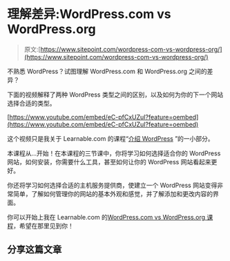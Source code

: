 # 理解差异:WordPress.com vs WordPress.org

> 原文:[https://www.sitepoint.com/wordpress-com-vs-wordpress-org/](https://www.sitepoint.com/wordpress-com-vs-wordpress-org/)

不熟悉 WordPress？试图理解 WordPress.com 和 WordPress.org 之间的差异？

下面的视频解释了两种 WordPress 类型之间的区别，以及如何为你的下一个网站选择合适的类型。

[https://www.youtube.com/embed/eC-pfCxUZuI?feature=oembed](https://www.youtube.com/embed/eC-pfCxUZuI?feature=oembed)

这个视频只是我关于 Learnable.com 的课程“[介绍 WordPress](https://learnable.com/courses/introduction-to-wordpress-2872) ”的一小部分。

本课程从…开始！在本课程的三节课中，你将学习如何选择适合你的 WordPress 网站，如何安装，你需要什么工具，甚至如何让你的 WordPress 网站看起来更好。

你还将学习如何选择合适的主机服务提供商，使建立一个 WordPress 网站变得非常简单，了解如何管理你的网站的基本外观和感觉，并了解添加和更改内容的界面。

你可以开始上我在 Learnable.com 的[WordPress.com vs WordPress.org 课程](https://learnable.com/courses/introduction-to-wordpress-2872)，希望在那里见到你！

## 分享这篇文章
